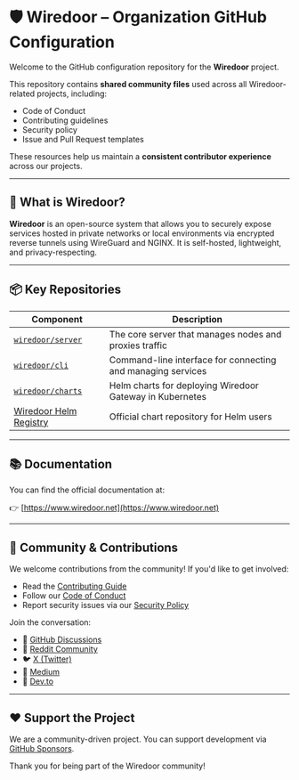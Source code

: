 # 🛡️ Wiredoor – Organization GitHub Configuration

Welcome to the GitHub configuration repository for the **Wiredoor** project.

This repository contains **shared community files** used across all Wiredoor-related projects, including:

- Code of Conduct
- Contributing guidelines
- Security policy
- Issue and Pull Request templates

These resources help us maintain a **consistent contributor experience** across our projects.

---

## 🚀 What is Wiredoor?

**Wiredoor** is an open-source system that allows you to securely expose services hosted in private networks or local environments via encrypted reverse tunnels using WireGuard and NGINX. It is self-hosted, lightweight, and privacy-respecting.

---

## 📦 Key Repositories

| Component            | Description                                       |
|----------------------|---------------------------------------------------|
| [`wiredoor/server`](https://github.com/wiredoor/wiredoor)  | The core server that manages nodes and proxies traffic |
| [`wiredoor/cli`](https://github.com/wiredoor/wiredoor-cli) | Command-line interface for connecting and managing services |
| [`wiredoor/charts`](https://github.com/wiredoor/charts)    | Helm charts for deploying Wiredoor Gateway in Kubernetes |
| [Wiredoor Helm Registry](https://charts.wiredoor.net)      | Official chart repository for Helm users                |

---

## 📚 Documentation

You can find the official documentation at:

👉 [https://www.wiredoor.net](https://www.wiredoor.net)

---

## 🤝 Community & Contributions

We welcome contributions from the community! If you'd like to get involved:

- Read the [Contributing Guide](CONTRIBUTING.md)
- Follow our [Code of Conduct](CODE_OF_CONDUCT.md)
- Report security issues via our [Security Policy](SECURITY.md)

Join the conversation:

- 🧵 [GitHub Discussions](https://github.com/wiredoor/wiredoor/discussions)
- 📣 [Reddit Community](https://www.reddit.com/r/wiredoor)
- 🐦 [X (Twitter)](https://x.com/wiredoor)
- 📖 [Medium](https://medium.com/@wiredoor)
- 🧪 [Dev.to](https://dev.to/wiredoor)

---

## ❤️ Support the Project

We are a community-driven project. You can support development via [GitHub Sponsors](https://github.com/sponsors/wiredoor).

Thank you for being part of the Wiredoor community!

